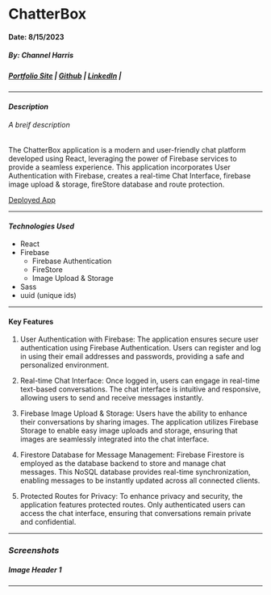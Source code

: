 # ChatterBox 
#### Date: 8/15/2023
##### By: Channel Harris 

##### [Portfolio Site](https://www.channelharris.com/) | [Github](https://github.com/NellyNel520) | [LinkedIn](https://www.linkedin.com/in/channelharris/) | 

***

#### ***Description***
###### A breif description
The ChatterBox application is a modern and user-friendly chat platform developed using React, leveraging the power of Firebase services to provide a seamless experience. This application incorporates User Authentication with Firebase, creates a real-time Chat Interface, firebase image upload & storage, fireStore database and route protection.

[Deployed App](https://chatterbox-6mu9.onrender.com/login) 
***

#### ***Technologies Used*** 
* React
* Firebase
    * Firebase Authentication
    * FireStore 
    * Image Upload & Storage
* Sass
* uuid (unique ids)

***

#### Key Features
1. User Authentication with Firebase: The application ensures secure user authentication using Firebase Authentication. Users can register and log in using their email addresses and passwords, providing a safe and personalized environment.

2. Real-time Chat Interface: Once logged in, users can engage in real-time text-based conversations. The chat interface is intuitive and responsive, allowing users to send and receive messages instantly.

3. Firebase Image Upload & Storage: Users have the ability to enhance their conversations by sharing images. The application utilizes Firebase Storage to enable easy image uploads and storage, ensuring that images are seamlessly integrated into the chat interface.

4. Firestore Database for Message Management: Firebase Firestore is employed as the database backend to store and manage chat messages. This NoSQL database provides real-time synchronization, enabling messages to be instantly updated across all connected clients.

5. Protected Routes for Privacy: To enhance privacy and security, the application features protected routes. Only authenticated users can access the chat interface, ensuring that conversations remain private and confidential.

***
### ***Screenshots***
##### Image Header 1



*** 
